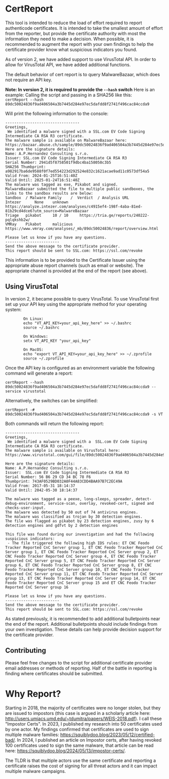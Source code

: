 # CertReport

This tool is intended to reduce the load of effort required to report authenticode certificates. It is intended to take the smallest amount of effort from the reporter, but provide the certificate authority with most the information they need to make a decision. When possible, it is recommended to augment the report with your own findings to help the certificate provider know what suspicious indicators you found.

As of version 2, we have added support to use VirusTotal API. In order to allow for VirusTotal API, we have added additional functions. 

The default behavior of cert report is to query MalwareBazaar, which does not require an API key.

**Note: In version 2, it is required to provide the `--hash` switch**
 Here is an example:
Calling the script and passing in a SHA256 like this:<br>
`certReport --hash 89dc50024836f9ad406504a3b7445d284e97ec5dafdd8f2741f496cac84ccda9`

Will print the following information to the console:

```
---------------------------------
Greetings,
 We identified a malware signed with a SSL.com EV Code Signing Intermediate CA RSA R3 certificate. 
The malware sample is available on MalwareBazaar here: https://bazaar.abuse.ch/sample/89dc50024836f9ad406504a3b7445d284e97ec5dafdd8f2741f496cac84ccda9
Here are the signature details:
Name: A.P.Hernandez Consulting s.r.o.
Issuer: SSL.com EV Code Signing Intermediate CA RSA R3
Serial Number: 2941d5f8758501f9dbc4ba158058c3b5
SHA256 Thumbprint: a982917ba6de9588f0f7ed554223d292524e832c1621acae9ad11c0573df54a5
Valid From: 2024-01-25T16:51:40Z
Valid Until: 2025-01-24T16:51:40Z
The malware was tagged as exe, Pikabot and signed.
MalwareBazaar submitted the file to multiple public sandboxes, the links to the sandbox results are below:
Sandbox	 / Malware Family	 /  Verdict	 / Analysis URL
Intezer 	 None 	 unknown 	 https://analyze.intezer.com/analyses/c4915ef4-198f-4aba-81ed-81b29cd4dce6?utm_source=MalwareBazaar 
Triage 	 pikabot 	 10 / 10	 https://tria.ge/reports/240222-pqlqkshb2w/ 
VMRay 	 Pikabot 	 malicious 	 https://www.vmray.com/analyses/_mb/89dc50024836/report/overview.html 

Please let us know if you have any questions.
------------------------
Send the above message to the certificate provider. 
This report should be sent to SSL.com: https://ssl.com/revoke
```

This information is to be provided to the Certificate Issuer using the appropriate abuse report channels (such as email or website). The appropriate channel is provided at the end of the report (see above).

## Using VirusTotal
In version 2, it became possible to query VirusTotal. To use VirusTotal first set up your API key using the appropriate method for your operating system:
```
        On Linux:
        echo "VT_API_KEY=your_api_key_here" >> ~/.bashrc
        source ~/.bashrc

        On Windows:
        setx VT_API_KEY "your_api_key"

        On MacOS:
        echo "export VT_API_KEY=your_api_key_here" >> ~/.zprofile
        source ~/.zprofile
```

Once the API key is configured as an environment variable the following command will generate a report:
```
certReport --hash 89dc50024836f9ad406504a3b7445d284e97ec5dafdd8f2741f496cac84ccda9 --service virustotal
```

Alternatively, the switches can be simplified:

```
certReport -# 89dc50024836f9ad406504a3b7445d284e97ec5dafdd8f2741f496cac84ccda9 -s VT
```
Both commands will return the following report: 
```
---------------------------------
Greetings,
 We identified a malware signed with a  SSL.com EV Code Signing Intermediate CA RSA R3 certificate. 
The malware sample is available on VirusTotal here: https://www.virustotal.com/gui/file/89dc50024836f9ad406504a3b7445d284e97ec5dafdd8f2741f496cac84ccda9/detection

Here are the signature details:
Name: A.P.Hernandez Consulting s.r.o.
Issuer:  SSL.com EV Code Signing Intermediate CA RSA R3
Serial Number: 56 B6 29 CD 34 BC 78 F6
Thumbprint: 743AF0529BD032A0F44A83CDD4BAA97B7C2EC49A
Valid From: 2017-05-31 18:14:37
Valid Until: 2042-05-30 18:14:37

The malware was tagged as a peexe, long-sleeps, spreader, detect-debug-environment, service-scan, overlay, revoked-cert, signed and checks-user-input.
The malware was detected by 50 out of 74 antivirus engines.
The malware was classified as trojan by 30 detection engines.
The file was flagged as pikabot by 23 detection engines, zusy by 6 detection engines and gdfvt by 2 detection engines

This file was found during our investigation and had the following suspicious indicators:
 - The file triggered the following high IDS rules: ET CNC Feodo Tracker Reported CnC Server group 1, ET CNC Feodo Tracker Reported CnC Server group 1, ET CNC Feodo Tracker Reported CnC Server group 2, ET CNC Feodo Tracker Reported CnC Server group 4, ET CNC Feodo Tracker Reported CnC Server group 5, ET CNC Feodo Tracker Reported CnC Server group 6, ET CNC Feodo Tracker Reported CnC Server group 8, ET CNC Feodo Tracker Reported CnC Server group 10, ET CNC Feodo Tracker Reported CnC Server group 11, ET CNC Feodo Tracker Reported CnC Server group 13, ET CNC Feodo Tracker Reported CnC Server group 14, ET CNC Feodo Tracker Reported CnC Server group 15 and ET CNC Feodo Tracker Reported CnC Server group 16

Please let us know if you have any questions.
------------------------
Send the above message to the certificate provider. 
This report should be sent to SSL.com: https://ssl.com/revoke
```

As stated previously, it is recommended to add additional bulletpoints near the end of the report. Additional bulletpoints should include findings from your own investigation. These details can help provide decision support for the certificate provider.

## Contributing
Please feel free changes to the script for additional certificate provider email addresses or methods of reporting. Half of the battle in reporting is finding where certificates should be submitted.

# Why Report?
Starting in 2018, the majority of certificates were no longer stolen, but they are issued to impostors (this case is argued in a scholarly article here: http://users.umiacs.umd.edu/~tdumitra/papers/WEIS-2018.pdf). I call these "Impostor Certs". 
In 2023, I published my research into 50 certificates used by one actor. My findings confirmed that certificates are used to sign multiple malware families: https://squiblydoo.blog/2023/05/12/certified-bad/.
In 2024, I published an article on Impostor certs, after having revoked 100 certificates used to sign the same malware, that article can be read here: https://squiblydoo.blog/2024/05/13/impostor-certs/.

The TLDR is that multiple actors use the same certificate and reporting a certificate raises the cost of signing for all threat actors and it can impact multiple malware campaigns.
